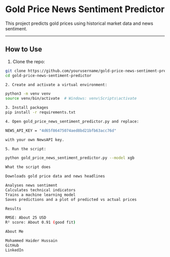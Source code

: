 # Gold Price News Sentiment Predictor

This project predicts gold prices using historical market data and news sentiment.

---

## How to Use

1. Clone the repo:

```bash
git clone https://github.com/yourusername/gold-price-news-sentiment-predictor.git
cd gold-price-news-sentiment-predictor

2. Create and activate a virtual environment:

python3 -m venv venv
source venv/bin/activate  # Windows: venv\Scripts\activate

3. Install packages 
pip install -r requirements.txt

4. Open gold_price_news_sentiment_predictor.py and replace:

NEWS_API_KEY = "4d65f86475074aed8bd21bfb63acc76d"

with your own NewsAPI key.

5. Run the script:

python gold_price_news_sentiment_predictor.py --model xgb

What the script does 

Downloads gold price data and news headlines

Analyses news sentiment
Calculates technical indicators
Trains a machine learning model
Saves predictions and a plot of predicted vs actual prices

Results

RMSE: About 25 USD
R² score: About 0.91 (good fit)

About Me

Mohammed Haider Hussain
GitHub
LinkedIn
